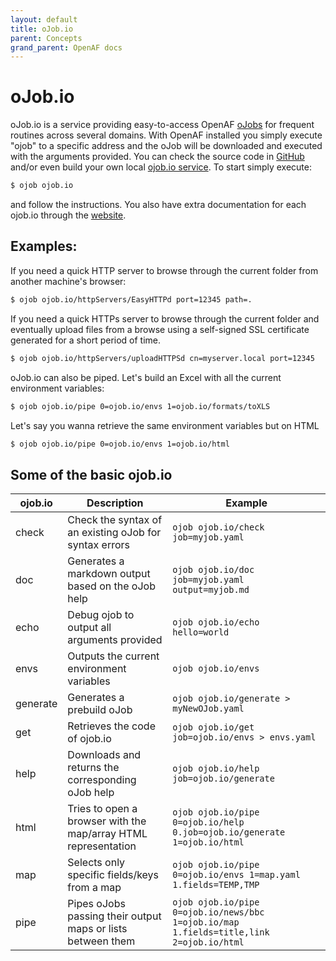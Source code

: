 ```yaml
---
layout: default
title: oJob.io
parent: Concepts
grand_parent: OpenAF docs
---
```


# oJob.io

oJob.io is a service providing easy-to-access OpenAF [oJobs](/docs/concepts/oJob) for frequent routines across several domains. With OpenAF installed you simply execute
"ojob" to a specific address and the oJob will be downloaded and executed with the arguments provided. You can check the source code in [GitHub](https://github.com/OpenAF/oJob.io) 
and/or even build your own local [ojob.io service](https://github.com/OpenAF/openaf-opacks/tree/master/oJobIO). To start simply execute:

````bash
$ ojob ojob.io
````

and follow the instructions. You also have extra documentation for each ojob.io through the [website](https://ojob.io).

## Examples:

If you need a quick HTTP server to browse through the current folder from another machine's browser:
````bash
$ ojob ojob.io/httpServers/EasyHTTPd port=12345 path=.
````

If you need a quick HTTPs server to browse through the current folder and eventually upload files from a browse using a self-signed 
SSL certificate generated for a short period of time.
````bash
$ ojob ojob.io/httpServers/uploadHTTPSd cn=myserver.local port=12345
````

oJob.io can also be piped. Let's build an Excel with all the current environment variables:
````bash
$ ojob ojob.io/pipe 0=ojob.io/envs 1=ojob.io/formats/toXLS
````

Let's say you wanna retrieve the same environment variables but on HTML

````bash
$ ojob ojob.io/pipe 0=ojob.io/envs 1=ojob.io/html
````

## Some of the basic ojob.io

| ojob.io | Description | Example |
|---------|-------------|---------|
| check   | Check the syntax of an existing oJob for syntax errors | ````ojob ojob.io/check job=myjob.yaml```` |
| doc     | Generates a markdown output based on the oJob help     | ````ojob ojob.io/doc job=myjob.yaml output=myjob.md```` |
| echo    | Debug ojob to output all arguments provided            | ````ojob ojob.io/echo hello=world```` |
| envs    | Outputs the current environment variables              | ````ojob ojob.io/envs```` |
| generate | Generates a prebuild oJob                             | ````ojob ojob.io/generate > myNewOJob.yaml```` |
| get     | Retrieves the code of ojob.io                          | ````ojob ojob.io/get job=ojob.io/envs > envs.yaml```` |
| help    | Downloads and returns the corresponding oJob help      | ````ojob ojob.io/help job=ojob.io/generate```` |
| html    | Tries to open a browser with the map/array HTML representation | ````ojob ojob.io/pipe 0=ojob.io/help 0.job=ojob.io/generate 1=ojob.io/html```` |
| map     | Selects only specific fields/keys from a map | ````ojob ojob.io/pipe 0=ojob.io/envs 1=map.yaml 1.fields=TEMP,TMP```` |
| pipe    | Pipes oJobs passing their output maps or lists between them | ````ojob ojob.io/pipe 0=ojob.io/news/bbc 1=ojob.io/map 1.fields=title,link 2=ojob.io/html```` |
